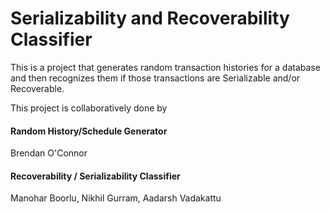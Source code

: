 # Serializability and Recoverability Classifier
This is a project that generates random transaction histories for a database and then recognizes them if those transactions are Serializable and/or Recoverable.

This project is collaboratively done by 
#### Random History/Schedule Generator
Brendan O'Connor

#### Recoverability / Serializability Classifier
Manohar Boorlu, Nikhil Gurram, Aadarsh Vadakattu

